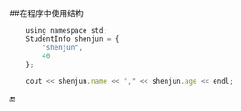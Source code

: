 ##在程序中使用结构


```javascript
    using namespace std;
    StudentInfo shenjun = {
        "shenjun",
        40
    };
    
    cout << shenjun.name << "," << shenjun.age << endl;

```

🔚